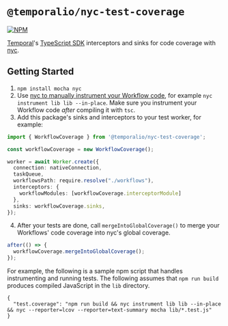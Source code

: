 # `@temporalio/nyc-test-coverage`

[![NPM](https://img.shields.io/npm/v/@temporalio/nyc-test-coverage?style=for-the-badge)](https://www.npmjs.com/package/@temporalio/nyc-test-coverage)

[Temporal](https://temporal.io)'s [TypeScript SDK](https://docs.temporal.io/typescript/introduction) interceptors and sinks for code coverage with [nyc](https://npmjs.com/package/nyc).

## Getting Started

1. `npm install mocha nyc`
2. Use [nyc to manually instrument your Workflow code](https://github.com/istanbuljs/nyc/blob/master/docs/instrument.md), for example `nyc instrument lib lib --in-place`. Make sure you instrument your Workflow code _after_ compiling it with `tsc`.
3. Add this package's sinks and interceptors to your test worker, for example:

```ts
import { WorkflowCoverage } from '@temporalio/nyc-test-coverage';

const workflowCoverage = new WorkflowCoverage();

worker = await Worker.create({
  connection: nativeConnection,
  taskQueue,
  workflowsPath: require.resolve("./workflows"),
  interceptors: {
    workflowModules: [workflowCoverage.interceptorModule]
  },
  sinks: workflowCoverage.sinks,
});
```

4. After your tests are done, call `mergeIntoGlobalCoverage()` to merge your Workflows' code coverage into nyc's global coverage.

```ts
after(() => {
  workflowCoverage.mergeIntoGlobalCoverage();
});
```

For example, the following is a sample npm script that handles instrumenting and running tests.
The following assumes that `npm run build` produces compiled JavaScript in the `lib` directory.

```
{
  "test.coverage": "npm run build && nyc instrument lib lib --in-place && nyc --reporter=lcov --reporter=text-summary mocha lib/*.test.js"
}
```
